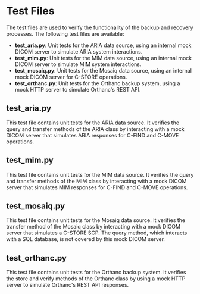 # Test Files

The test files are used to verify the functionality of the backup and recovery processes. The following test files are available:

- **test_aria.py**: Unit tests for the ARIA data source, using an internal mock DICOM server to simulate ARIA system interactions.
- **test_mim.py**: Unit tests for the MIM data source, using an internal mock DICOM server to simulate MIM system interactions.
- **test_mosaiq.py**: Unit tests for the Mosaiq data source, using an internal mock DICOM server for C-STORE operations.
- **test_orthanc.py**: Unit tests for the Orthanc backup system, using a mock HTTP server to simulate Orthanc's REST API.

## test_aria.py
This test file contains unit tests for the ARIA data source. It verifies the query and transfer methods of the ARIA class by interacting with a mock DICOM server that simulates ARIA responses for C-FIND and C-MOVE operations.

## test_mim.py
This test file contains unit tests for the MIM data source. It verifies the query and transfer methods of the MIM class by interacting with a mock DICOM server that simulates MIM responses for C-FIND and C-MOVE operations.

## test_mosaiq.py
This test file contains unit tests for the Mosaiq data source. It verifies the transfer method of the Mosaiq class by interacting with a mock DICOM server that simulates a C-STORE SCP. The query method, which interacts with a SQL database, is not covered by this mock DICOM server.

## test_orthanc.py
This test file contains unit tests for the Orthanc backup system. It verifies the store and verify methods of the Orthanc class by using a mock HTTP server to simulate Orthanc's REST API responses.
